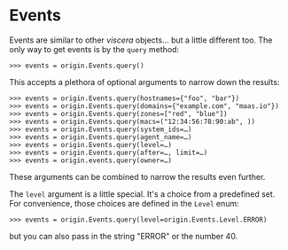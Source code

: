 <h1>Events</h1>

Events are similar to other _viscera_ objects... but a little different
too. The only way to get events is by the ``query`` method:

```pycon
>>> events = origin.Events.query()
```

This accepts a plethora of optional arguments to narrow down the results:

```pycon
>>> events = origin.Events.query(hostnames={"foo", "bar"})
>>> events = origin.Events.query(domains={"example.com", "maas.io"})
>>> events = origin.Events.query(zones=["red", "blue"])
>>> events = origin.Events.query(macs=("12:34:56:78:90:ab", ))
>>> events = origin.Events.query(system_ids=…)
>>> events = origin.Events.query(agent_name=…)
>>> events = origin.Events.query(level=…)
>>> events = origin.Events.query(after=…, limit=…)
>>> events = origin.events.query(owner=…)
```

These arguments can be combined to narrow the results even further.

The ``level`` argument is a little special. It's a choice from a
predefined set. For convenience, those choices are defined in the
``Level`` enum:

```pycon
>>> events = origin.Events.query(level=origin.Events.Level.ERROR)
```

but you can also pass in the string "ERROR" or the number 40.
